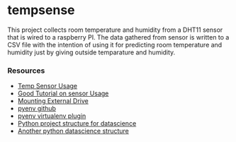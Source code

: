 # tempsense
This project collects room temperature and humidity from a DHT11 sensor that is wired to a raspberry PI. The data gathered from
sensor is written to a CSV file with the intention of using it for predicting room temperature and humidity just by giving outside
temparature and humidity.


### Resources
* [Temp Sensor Usage](https://www.raspberrypi-spy.co.uk/2017/09/dht11-temperature-and-humidity-sensor-raspberry-pi/)
* [Good Tutorial on sensor Usage](https://medium.com/initial-state/how-to-build-a-raspberry-pi-temperature-monitor-8c2f70acaea9)
* [Mounting External Drive](https://www.raspberrypi.org/documentation/configuration/external-storage.md)
* [pyenv github](https://github.com/pyenv/pyenv)
* [pyenv virtualenv plugin](https://github.com/pyenv/pyenv-virtualenv)
* [Python project structure for datascience](https://drivendata.github.io/cookiecutter-data-science/)
* [Another python datascience structure](https://towardsdatascience.com/structure-your-data-science-projects-6c6c8653c16a)
